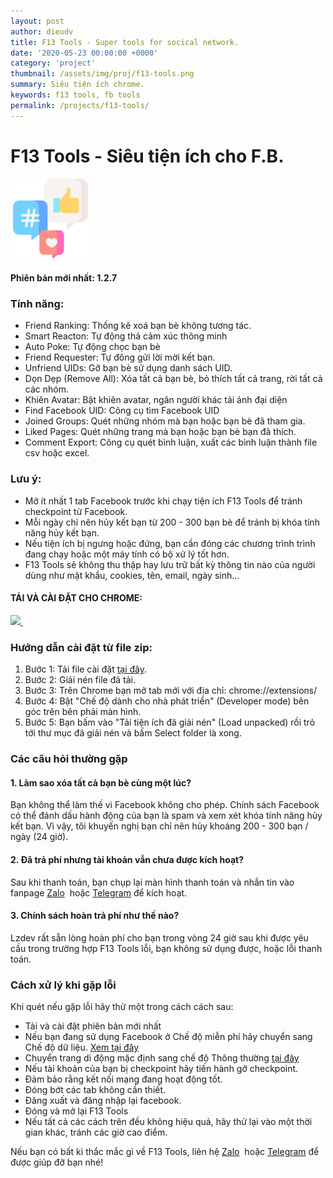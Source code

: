 ```yaml
---
layout: post
author: dieudv
title: F13 Tools - Super tools for socical network.
date: '2020-05-23 00:00:00 +0000'
category: 'project'
thumbnail: /assets/img/proj/f13-tools.png
summary: Siêu tiện ích chrome.
keywords: f13 tools, fb tools
permalink: /projects/f13-tools/
---
```

F13 Tools - Siêu tiện ích cho F.B.
==================================

![F13 Tools](/assets/img/proj/f13-tools.png)

#### Phiên bản mới nhất: 1.2.7

### Tính năng:

-   Friend Ranking: Thống kê xoá bạn bè không tương tác.
-   Smart Reacton: Tự động thả cảm xúc thông minh
-   Auto Poke: Tự động chọc bạn bè
-   Friend Requester: Tự đông gửi lời mời kết bạn.
-   Unfriend UIDs: Gỡ bạn bè sử dụng danh sách UID.
-   Dọn Dẹp (Remove All): Xóa tất cả bạn bè, bỏ thích tất cả trang, rời tất cả các nhóm.
-   Khiên Avatar: Bật khiên avatar, ngăn người khác tải ảnh đại diện
-   Find Facebook UID: Công cụ tìm Facebook UID
-   Joined Groups: Quét những nhóm mà bạn hoặc bạn bè đã tham gia.
-   Liked Pages: Quét những trang mà bạn hoặc bạn bè bạn đã thích.
-   Comment Export: Công cụ quét bình luận, xuất các bình luận thành file csv hoặc excel.

### Lưu ý:

-   Mở ít nhất 1 tab Facebook trước khi chạy tiện ích F13 Tools để tránh checkpoint từ Facebook.
-   Mỗi ngày chỉ nên hủy kết bạn từ 200 - 300 bạn bè để tránh bị khóa tính năng hủy kết bạn.
-   Nếu tiện ích bị ngưng hoặc đứng, bạn cần đóng các chương trình trình đang chạy hoặc một máy tính có bộ xử lý tốt hơn.
-   F13 Tools sẽ không thu thập hay lưu trữ bất kỳ thông tin nào của người dùng như mật khẩu, cookies, tên, email, ngày sinh...

#### TẢI VÀ CÀI ĐẶT CHO CHROME:

[![](https://www.google.com/chrome/static/images/chrome-logo.svg) ](https://lzdev.org/media/crx/f13x-1.2.7.zip)   

### Hướng dẫn cài đặt từ file zip:

1.  Bước 1: Tải file cài đặt [tại đây](https://lzdev.org/media/crx/f13x-1.2.7.zip).
2.  Bước 2: Giải nén file đã tải.
3.  Bước 3: Trên Chrome bạn mở tab mới với địa chỉ: chrome://extensions/
4.  Bước 4: Bật "Chế độ dành cho nhà phát triển" (Developer mode) bên góc trên bên phải màn hình.
5.  Bước 5: Bạn bấm vào "Tải tiện ích đã giải nén" (Load unpacked) rồi trỏ tới thư mục đã giải nén và bấm Select folder là xong.

### Các câu hỏi thường gặp

#### 1\. Làm sao xóa tất cả bạn bè cùng một lúc?

Bạn không thể làm thế vì Facebook không cho phép. Chính sách Facebook có thể đánh dấu hành động của bạn là spam và xem xét khóa tính năng hủy kết bạn. Vì vậy, tôi khuyến nghị bạn chỉ nên hủy khoảng 200 - 300 bạn / ngày (24 giờ).

#### 2\. Đã trả phí nhưng tài khoản vẫn chưa được kích hoạt?

Sau khi thanh toán, bạn chụp lại màn hình thanh toán và nhắn tin vào fanpage [Zalo](https://zalo.me/dieudev)  hoặc [Telegram](https://t.me/f13tools) để kích hoạt.

#### 3\. Chính sách hoàn trả phí như thế nào?

Lzdev rất sẵn lòng hoàn phí cho bạn trong vòng 24 giờ sau khi được yêu cầu trong trường hợp F13 Tools lỗi, bạn không sử dụng được, hoặc lỗi thanh toán.

### Cách xử lý khi gặp lỗi

Khi quét nếu gặp lỗi hãy thử một trong cách cách sau:

-   Tải và cài đặt phiên bản mới nhất
-   Nếu bạn đang sử dụng Facebook ở Chế độ miễn phí hãy chuyển sang Chế độ dữ liệu. [Xem tại đây](https://mobile.facebook.com/mobile/zero/carrier_page/education_page/)
-   Chuyển trang di động mặc định sang chế độ Thông thường [tại đây](https://m.facebook.com/settings/site/?ref_component=mbasic_footer&ref_page=MSettingsController&refid=70)
-   Nếu tài khoản của bạn bị checkpoint hãy tiến hành gỡ checkpoint.
-   Đảm bảo rằng kết nối mạng đang hoạt động tốt.
-   Đóng bớt các tab không cần thiết.
-   Đăng xuất và đăng nhập lại facebook.
-   Đóng và mở lại F13 Tools
-   Nếu tất cả các cách trên đều không hiệu quả, hãy thử lại vào một thời gian khác, tránh các giờ cao điểm.

Nếu bạn có bất kì thắc mắc gì về F13 Tools, liên hệ [Zalo](https://zalo.me/g/nnckmc504)  hoặc [Telegram](https://t.me/f13tools) để được giúp đỡ bạn nhé!